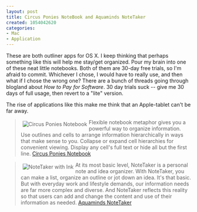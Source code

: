 ```yaml
--- 
layout: post
title: Circus Ponies NoteBook and Aquaminds NoteTaker
created: 1054042620
categories: 
- Mac
- Application
---
```

These are both outliner apps for OS X. I keep thinking that perhaps something like this will help me stay/get organized. Pour my brain into one of these neat little notebooks. Both of them are 30-day free trials, so I'm afraid to commit. Whichever I chose, I would have to really use, and then what if I chose the wrong one? There are a bunch of threads going through blogland about <em>How to Pay for Software</em>. 30 day trials suck -- give me 30 days of full usage, then revert to a "lite" version.

The rise of applications like this make me think that an Apple-tablet can't be far away.

<blockquote><img src="http://www.circusponies.com/Images/screenshot_2.jpg" alt="Circus Ponies Notebook" align="left" hspace="5" vspace="5" />Flexible notebook metaphor gives you a powerful way to organize information. Use outlines and cells to arrange information hierarchically in ways that make sense to you. Collapse or expand cell hierarchies for convenient viewing. Display any cell's full text or hide all but the first line.
<a href="http://www.circusponies.com/pages.aspx?page=products">Circus Ponies Notebook</a></blockquote><blockquote><img src="http://www.aquaminds.com/images/use_ink.gif" alt="NoteTaker with Ink" align="left" hspace="5" vspace="5" />At its most basic level, NoteTaker is a personal note and idea organizer. With NoteTaker, you can make a list, organize an outline or jot down an idea. It's that basic. But with everyday work and lifestyle demands, our information needs are far more complex and diverse. And NoteTaker reflects this reality so that users can add and change the content and use of their information as needed.
<a href="http://www.aquaminds.com/product.jsp">Aquaminds NoteTaker</a></blockquote>
